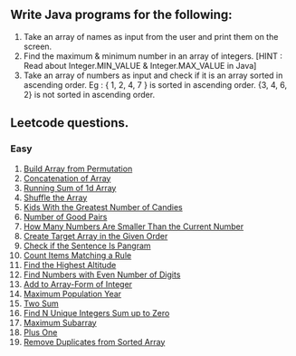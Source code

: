 ## Write Java programs for the following:

1. Take an array of names as input from the user and print them on the screen.
2. Find the maximum & minimum number in an array of integers. [HINT : Read about Integer.MIN_VALUE & Integer.MAX_VALUE in Java]
3. Take an array of numbers as input and check if it is an array sorted in ascending order. Eg : { 1, 2, 4, 7 } is sorted in ascending order.
{3, 4, 6, 2} is not sorted in ascending order.

## Leetcode questions.

### Easy
1. [Build Array from Permutation](https://leetcode.com/problems/build-array-from-permutation/)
2. [Concatenation of Array](https://leetcode.com/problems/concatenation-of-array/)
3. [Running Sum of 1d Array](https://leetcode.com/problems/running-sum-of-1d-array/)
4. [Shuffle the Array](https://leetcode.com/problems/shuffle-the-array/)
5. [Kids With the Greatest Number of Candies](https://leetcode.com/problems/kids-with-the-greatest-number-of-candies/)
6. [Number of Good Pairs](https://leetcode.com/problems/number-of-good-pairs/)
7. [How Many Numbers Are Smaller Than the Current Number](https://leetcode.com/problems/how-many-numbers-are-smaller-than-the-current-number/)
8. [Create Target Array in the Given Order](https://leetcode.com/problems/create-target-array-in-the-given-order/)
9. [Check if the Sentence Is Pangram](https://leetcode.com/problems/check-if-the-sentence-is-pangram/)
10. [Count Items Matching a Rule](https://leetcode.com/problems/count-items-matching-a-rule/)
11. [Find the Highest Altitude](https://leetcode.com/problems/find-the-highest-altitude/)
12. [Find Numbers with Even Number of Digits](https://leetcode.com/problems/find-numbers-with-even-number-of-digits/)
13. [Add to Array-Form of Integer](https://leetcode.com/problems/add-to-array-form-of-integer/)
14. [Maximum Population Year](https://leetcode.com/problems/maximum-population-year/)
15. [Two Sum](https://leetcode.com/problems/two-sum/)
16. [Find N Unique Integers Sum up to Zero](https://leetcode.com/problems/find-n-unique-integers-sum-up-to-zero/)
17. [Maximum Subarray](https://leetcode.com/problems/maximum-subarray/)
18. [Plus One](https://leetcode.com/problems/plus-one/)
19. [Remove Duplicates from Sorted Array](https://leetcode.com/problems/remove-duplicates-from-sorted-array/)
